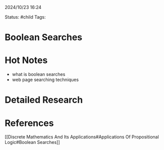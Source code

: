 2024/10/23
16:24

Status: #child
Tags:
# Boolean Searches


# Hot Notes
- what is boolean searches
- web page searching techniques

# Detailed Research



# References

[[Discrete Mathematics And Its Applications#Applications Of Propositional Logic#Boolean Searches]]